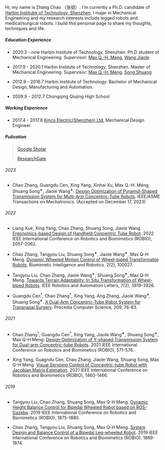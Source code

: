Hi, my name is Zhang Chao （张弨）. I'm currently a Ph.D. candidate of [Harbin Institube of Technology, Shenzhen](http://en.hitsz.edu.cn/). I majar in Mechanical Engineering and my research interests include legged robots and medical/surgical robots. I build this personal page to share my thoughts, techniques and life. 

##### Education Experience
- 2020.3 - now  Harbin Institute of Technology, Shenzhen. Ph.D student of Mechanical Engineering. Supervisor: [Max Q.-H. Meng][1], [Wang Jiaole][2]

- 2017.9 - 2020.1  Harbin Institute of Technology, Shenzhen. Master of Mechanical Engineering. Supervisor: [Max Q.-H. Meng][1], [Song Shuang][3]

- 2012.9 - 2016.7  Harbin Institute of Technology. Bachelor of Mechanical Design, Manufacturing and Automation.

- 2009.9 - 2012.7  Chongqing Qiujing High School


##### Working Experience
- 2017.4 - 2017.8  [Kinco Electric(Shenzhen) Ltd.](https://en.kinco.cn/) Mechanical Design Engineer.


##### Pulication
> [Google Sholar][4]
> 
> [ResearchGate][5]

###### 2023
- Chao Zhang, Guangdu Cen, Xing Yang, Xinhai Xu, Max Q.-H. Meng, Shuang Song<sup>∗</sup>, Jiaole Wang<sup>∗</sup>. [Design Optimization of Pyramid-Shaped Transmission System for Multi-Arm Concentric-Tube Robots](https://github.com/hitzhangchao/CTR/tree/main/Transmission_System_Optimal_Design). IEEE/ASME Transactions on Mechatronics. (Accepted on December 17, 2023)

###### 2022
- Liang Xue, Xing Yang, Chao Zhang, Shuang Song, Jiaole Wang. [Ergonomics-based Design of Handheld Concentric Tube Robot](https://ieeexplore.ieee.org/abstract/document/10011984/authors#authors). 2022 IEEE International Conference on Robotics and Biomimetics (ROBIO), 2057-2062.

- Chao Zhang, Tangyou Liu, Shuang Song<sup>∗</sup>, Jiaole Wang<sup>∗</sup>, Max Q-H Meng. [Dynamic Wheeled Motion Control of Wheel-biped Transformable Robots](https://www.sciencedirect.com/science/article/pii/S2667379721000279). Biomimetic Intelligence and Robotics. 2(2), 100027.

- Tangyou Liu, Chao Zhang, Jiaole Wang<sup>∗</sup>, Shuang Song<sup>∗</sup>, Max Q-H Meng. [Towards Terrain Adaptablity: In Situ Transformation of Wheel-biped Robots](https://ieeexplore.ieee.org/abstract/document/9705616). IEEE Robotics and Automation Letters, 7(2), 3819-3826.

- Guangdu Cen<sup>$\dagger$</sup>, Chao Zhang<sup>$\dagger$</sup>, Xing Yang, Ang Zhang, Jiaole Wang<sup>∗</sup>, Shuang Song<sup>∗</sup>. [A Dual-Arm Concentric-Tube Robot System for Transnasal Surgery](https://www.sciencedirect.com/science/article/pii/S1877050922015502). Procedia Computer Science, 209, 76-83.

###### 2021
- Chao Zhang<sup>$\dagger$</sup>, Guangdu Cen<sup>$\dagger$</sup>, Xing Yang, Jiaole Wang<sup>∗</sup>, Shuang Song<sup>∗</sup>, Max Q-H Meng. [Design Optimization of Y-shaped Transmission System for Dual-arm Concentric-tube Robots](https://ieeexplore.ieee.org/abstract/document/9739385). 2021 IEEE International Conference on Robotics and Biomimetics (ROBIO), 571-576.

- Xing Yang, Guagndu Cen, Chao Zhang, Jiaole Wang, Shuang Song, Max Q-H Meng. [Visual Servoing Control of Concentric-tube Robot with Jacobian Matrix Estimation](https://ieeexplore.ieee.org/abstract/document/9739571). 2021 IEEE International Conference on Robotics and Biomimetics (ROBIO), 1460-1466.

###### 2019
- Tangyou Liu, Chao Zhang, Shuang Song, Max Q-H Meng. [Dynamic Height Balance Control for Bipedal Wheeled Robot based on ROS-Gazebo](https://ieeexplore.ieee.org/abstract/document/8961739). 2019 IEEE International Conference on Robotics and Biomimetics (ROBIO), 1875-1880.

- Chao Zhang, Tangyou Liu, Shuang Song, Max Q-H Meng. [System Design and Balance Control of a Bipedal Leg-wheeled Robot](https://ieeexplore.ieee.org/document/8961814). 2019 IEEE International Conference on Robotics and Biomimetics (ROBIO), 1869-1874.



[1]: https://www.ee.cuhk.edu.hk/~qhmeng/about.html
[2]: http://faculty.hitsz.edu.cn/jlwang
[3]: http://faculty.hitsz.edu.cn/songshuang
[4]: https://scholar.google.com/citations?user=iQ7_oXAAAAAJ&hl=en
[5]: https://www.researchgate.net/profile/Chao_Zhang365